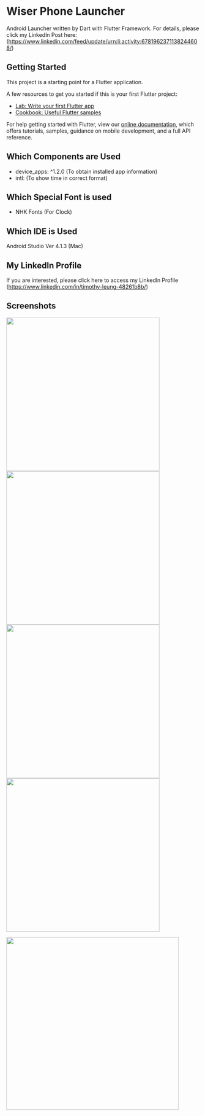 # Wiser Phone Launcher

Android Launcher written by Dart with Flutter Framework.
For details, please click my Linkedln Post here: (https://www.linkedin.com/feed/update/urn:li:activity:6781962371138244608/)

## Getting Started

This project is a starting point for a Flutter application.

A few resources to get you started if this is your first Flutter project:

- [Lab: Write your first Flutter app](https://flutter.dev/docs/get-started/codelab)
- [Cookbook: Useful Flutter samples](https://flutter.dev/docs/cookbook)

For help getting started with Flutter, view our
[online documentation](https://flutter.dev/docs), which offers tutorials,
samples, guidance on mobile development, and a full API reference.

## Which Components are Used


-  device_apps: ^1.2.0   (To obtain installed app information)
-  intl:			(To show time in correct format)

## Which Special Font is used

-  NHK Fonts (For Clock)



## Which IDE is Used

Android Studio Ver 4.1.3 (Mac)


## My Linkedln Profile

If you are interested, please click here to access my Linkedln Profile (https://www.linkedin.com/in/timothy-leung-48261b8b/)


## Screenshots
<img src="https://github.com/timleunghk/wiserphonelauncher/blob/master/demos/IMG_7369.png" width="400"><img src="https://github.com/timleunghk/wiserphonelauncher/blob/master/demos/IMG_7380.png" width="400">
<img src="https://github.com/timleunghk/wiserphonelauncher/blob/master/demos/IMG_7374.png" width="400">
<img src="https://github.com/timleunghk/wiserphonelauncher/blob/master/demos/IMG_7380.png" width="400">

<img src="https://github.com/timleunghk/wiserphonelauncher/blob/master/demos/DEMOS.gif" width="450">

